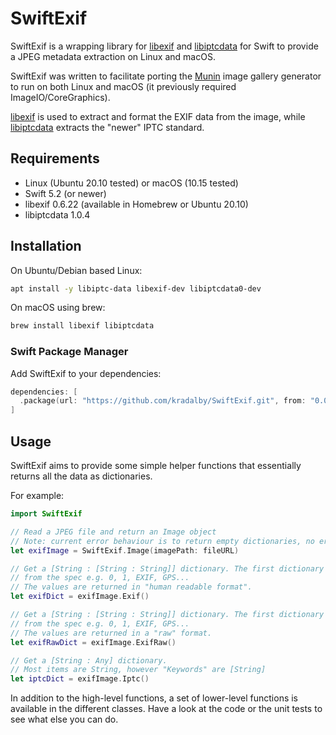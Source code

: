# SwiftExif

SwiftExif is a wrapping library for [libexif](https://libexif.github.io) and [libiptcdata](http://libiptcdata.sourceforge.net) for Swift
to provide a JPEG metadata extraction on Linux and macOS.

SwiftExif was written to facilitate porting the
[Munin](https://github.com/kradalby/munin) image
gallery generator to run on both Linux and macOS (it previously required
ImageIO/CoreGraphics).

[libexif](https://libexif.github.io) is used to extract and format the EXIF data from the image, while
[libiptcdata](http://libiptcdata.sourceforge.net) extracts the "newer" IPTC standard.

## Requirements

- Linux (Ubuntu 20.10 tested) or macOS (10.15 tested)
- Swift 5.2 (or newer)
- libexif 0.6.22 (available in Homebrew or Ubuntu 20.10)
- libiptcdata 1.0.4

## Installation

On Ubuntu/Debian based Linux:

```bash
apt install -y libiptc-data libexif-dev libiptcdata0-dev
```

On macOS using brew:

```bash
brew install libexif libiptcdata
```

### Swift Package Manager

Add SwiftExif to your dependencies:

```swift
dependencies: [
  .package(url: "https://github.com/kradalby/SwiftExif.git", from: "0.0.x"),
]
```

## Usage

SwiftExif aims to provide some simple helper functions that essentially returns
all the data as dictionaries.

For example:

```swift
import SwiftExif

// Read a JPEG file and return an Image object
// Note: current error behaviour is to return empty dictionaries, no error is thrown.
let exifImage = SwiftExif.Image(imagePath: fileURL)

// Get a [String : [String : String]] dictionary. The first dictionary has items
// from the spec e.g. 0, 1, EXIF, GPS...
// The values are returned in "human readable format".
let exifDict = exifImage.Exif()

// Get a [String : [String : String]] dictionary. The first dictionary has items
// from the spec e.g. 0, 1, EXIF, GPS...
// The values are returned in a "raw" format.
let exifRawDict = exifImage.ExifRaw()

// Get a [String : Any] dictionary.
// Most items are String, however "Keywords" are [String]
let iptcDict = exifImage.Iptc()
```

In addition to the high-level functions, a set of lower-level functions is
available in the different classes.
Have a look at the code or the unit tests to see what else you can do.
